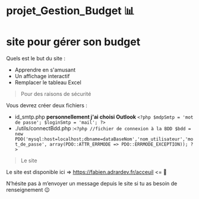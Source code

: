# projet_Gestion_Budget 📊

site pour gérer son budget
=

Quels est le but du site :

* Apprendre en s'amusant
* Un affichage interactif
* Remplacer le tableau Excel


> Pour des raisons de sécurité

Vous devrez créer deux fichiers :

* id_smtp.php **personnellement j'ai choisi Outlook**
`<?php
$mdpSmtp = 'mot de passe';
$loginSmtp = 'mail';
?>`
* ./utils/connectBdd.php
:`<?php
    //fichier de connexion à la BDD
    $bdd = new PDO('mysql:host=localhost;dbname=dataBaseNom','nom_utilisateur','mot_de_passe',
    array(PDO::ATTR_ERRMODE => PDO::ERRMODE_EXCEPTION));
?>
`
> Le site

Le site est disponible ici => <https://fabien.adrardev.fr/acceuil> <= 🦄

N’hésite pas à m’envoyer un message depuis le site si tu as besoin de renseignement 😉

